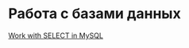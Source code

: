 # Работа с базами данных

[Work with SELECT in MySQL](https://docs.google.com/spreadsheets/d/11-k5Xr9sobusYwufq6dBKGFfmv2aiqpadsv7DftDP6k/edit?gid=0#gid=0)
